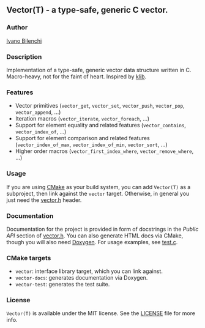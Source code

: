 ## Vector(T) - a type-safe, generic C vector.

### Author

[Ivano Bilenchi](https://ivanobilenchi.com)

### Description

Implementation of a type-safe, generic vector data structure written in C.
Macro-heavy, not for the faint of heart.
Inspired by [klib](https://github.com/attractivechaos/klib).

### Features

- Vector primitives (`vector_get`, `vector_set`, `vector_push`, `vector_pop`, `vector_append`, ...)
- Iteration macros (`vector_iterate`, `vector_foreach`, ...)
- Support for element equality and related features (`vector_contains`, `vector_index_of`, ...)
- Support for element comparison and related features (`vector_index_of_max`, `vector_index_of_min`, `vector_sort`, ...)
- Higher order macros (`vector_first_index_where`, `vector_remove_where`, ...)

### Usage

If you are using [CMake](https://cmake.org) as your build system, you can add `Vector(T)` as
a subproject, then link against the `vector` target. Otherwise, in general you just need
the [vector.h](include/vector.h) header.

### Documentation

Documentation for the project is provided in form of docstrings in the *Public API* section
of [vector.h](include/vector.h). You can also generate HTML docs via CMake, though you will
also need [Doxygen](http://www.doxygen.nl). For usage examples, see [test.c](test/test.c).

### CMake targets

- `vector`: interface library target, which you can link against.
- `vector-docs`: generates documentation via Doxygen.
- `vector-test`: generates the test suite.

### License

`Vector(T)` is available under the MIT license. See the [LICENSE](./LICENSE) file for more info.
